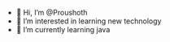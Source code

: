 - 👋 Hi, I’m @Proushoth
- 👀 I’m interested in learning new technology
- 🌱 I’m currently learning java



<!---
Proushoth/Proushoth is a ✨ special ✨ repository because its `README.md` (this file) appears on your GitHub profile.
You can click the Preview link to take a look at your changes.
--->
